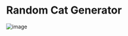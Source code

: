 # Random Cat Generator

![image](https://github.com/guilhermepereira2917/random-cat/assets/57549218/e2504d40-543d-4528-a8b1-a78d69d9a240)
